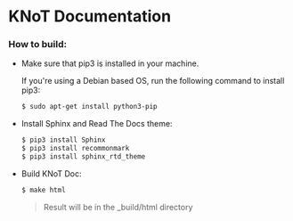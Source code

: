 KNoT Documentation
==================

### How to build:
- Make sure that pip3 is installed in your machine.

	If you're using a Debian based OS, run the following command to install pip3:
	```bash
	$ sudo apt-get install python3-pip
	```

- Install Sphinx and Read The Docs theme:
	```bash
	$ pip3 install Sphinx
	$ pip3 install recommonmark
	$ pip3 install sphinx_rtd_theme
	```

- Build KNoT Doc:
	```bash
	$ make html 
	```
	> Result will be in the _build/html directory
